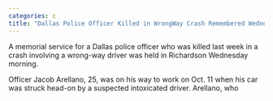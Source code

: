 ```yaml
---
categories: c
title: "Dallas Police Officer Killed in WrongWay Crash Remembered Wednesday"
---
```


A memorial service for a Dallas police officer who was killed last week in a crash involving a wrong-way driver was held in Richardson Wednesday morning.



Officer Jacob Arellano, 25, was on his way to work on Oct. 11 when his car was struck head-on by a suspected intoxicated driver. Arellano, who